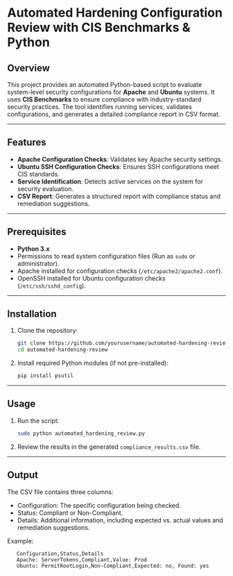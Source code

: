 # Automated Hardening Configuration Review with CIS Benchmarks & Python

## Overview
This project provides an automated Python-based script to evaluate system-level security configurations for **Apache** and **Ubuntu** systems. It uses **CIS Benchmarks** to ensure compliance with industry-standard security practices. The tool identifies running services, validates configurations, and generates a detailed compliance report in CSV format.

---

## Features
- **Apache Configuration Checks**: Validates key Apache security settings.
- **Ubuntu SSH Configuration Checks**: Ensures SSH configurations meet CIS standards.
- **Service Identification**: Detects active services on the system for security evaluation.
- **CSV Report**: Generates a structured report with compliance status and remediation suggestions.

---

## Prerequisites
- **Python 3.x**
- Permissions to read system configuration files (Run as `sudo` or administrator).
- Apache installed for configuration checks (`/etc/apache2/apache2.conf`).
- OpenSSH installed for Ubuntu configuration checks (`/etc/ssh/sshd_config`).

---

## Installation
1. Clone the repository:
   ```bash
   git clone https://github.com/yourusername/automated-hardening-review.git
   cd automated-hardening-review
2. Install required Python modules (if not pre-installed):
      ```bash
   pip install psutil

---

## Usage
1. Run the script:
   ```bash
   sudo python automated_hardening_review.py
2. Review the results in the generated `compliance_results.csv` file.

---

## Output
The CSV file contains three columns:

- Configuration: The specific configuration being checked.
- Status: Compliant or Non-Compliant.
- Details: Additional information, including expected vs. actual values and remediation suggestions.

Example:
```csv
   Configuration,Status,Details
   Apache: ServerTokens,Compliant,Value: Prod
   Ubuntu: PermitRootLogin,Non-Compliant,Expected: no, Found: yes
